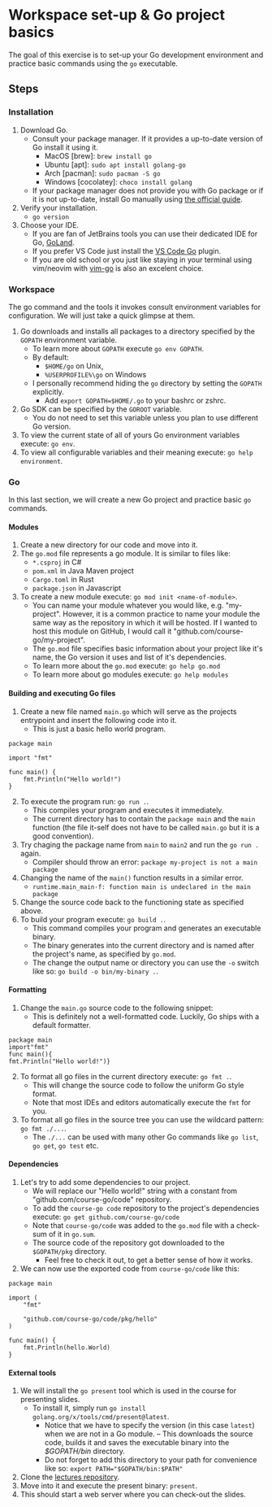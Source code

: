 # Workspace set-up & Go project basics

The goal of this exercise is to set-up your Go development environment and practice basic commands using the `go` executable.

## Steps

### Installation

1. Download Go.
    - Consult your package manager. If it provides a up-to-date version of Go install it using it.
        - MacOS [brew]: `brew install go`
        - Ubuntu [apt]: `sudo apt install golang-go`
        - Arch [pacman]: `sudo pacman -S go`
        - Windows [cocolatey]: `choco install golang`
    - If your package manager does not provide you with Go package or if it is not up-to-date, install Go manually using [the official guide](https://go.dev/doc/install).
2. Verify your installation.
    - `go version`
3. Choose your IDE.
    - If you are fan of JetBrains tools you can use their dedicated IDE for Go, [GoLand](https://www.jetbrains.com/go/).
    - If you prefer VS Code just install the [VS Code Go](https://code.visualstudio.com/docs/languages/go) plugin.
    - If you are old school or you just like staying in your terminal using vim/neovim with [vim-go](https://github.com/fatih/vim-go) is also an excelent choice.

### Workspace

The go command and the tools it invokes consult environment variables for configuration. We will just take a quick glimpse at them.

1. Go downloads and installs all packages to a directory specified by the `GOPATH` environment variable.
    - To learn more about `GOPATH` execute `go env GOPATH`.
    - By default:
        - `$HOME/go` on Unix,
        - `%USERPROFILE%\go` on Windows
    - I personally recommend hiding the `go` directory by setting the `GOPATH` explicitly.
        - Add `export GOPATH=$HOME/.go` to your bashrc or zshrc.
2. Go SDK can be specified by the `GOROOT` variable.
    - You do not need to set this variable unless you plan to use different Go version.
3. To view the current state of all of yours Go environment variables execute: `go env`.
4. To view all configurable variables and their meaning execute: `go help environment`.

### Go

In this last section, we will create a new Go project and practice basic `go` commands.

#### Modules

1. Create a new directory for our code and move into it.
2. The `go.mod` file represents a go module. It is similar to files like:
    - `*.csproj` in C#
    - `pom.xml` in Java Maven project
    - `Cargo.toml` in Rust
    - `package.json` in Javascript
3. To create a new module execute: `go mod init <name-of-module>`.
    - You can name your module whatever you would like, e.g. "my-project". However, it is a common practice to name your module the same way as the repository in which it will be hosted. If I wanted to host this module on GitHub, I would call it "github.com/course-go/my-project".
    - The `go.mod` file specifies basic information about your project like it's name, the Go version it uses and list of it's dependencies.
    - To learn more about the `go.mod` execute: `go help go.mod`
    - To learn more about go modules execute: `go help modules`

#### Building and executing Go files

1. Create a new file named `main.go` which will serve as the projects entrypoint and insert the following code into it.
    - This is just a basic hello world program.

```
package main

import "fmt"

func main() {
	fmt.Println("Hello world!")
}
```

2. To execute the program run: `go run .`. 
    - This compiles your program and executes it immediately. 
    - The current directory has to contain the `package main` and the `main` function (the file it-self does not have to be called `main.go` but it is a good convention).
3. Try chaging the package name from `main` to `main2` and run the `go run .` again.
    - Compiler should throw an error: `package my-project is not a main package`
4. Changing the name of the `main()` function results in a similar error.
    - `runtime.main_main·f: function main is undeclared in the main package`
5. Change the source code back to the functioning state as specified above.
5. To build your program execute: `go build .`.
    - This command compiles your program and generates an executable binary.
    - The binary generates into the current directory and is named after the project's name, as specified by `go.mod`.
    - The change the output name or directory you can use the `-o` switch like so: `go build -o bin/my-binary .`.

#### Formatting

1. Change the `main.go` source code to the following snippet:
    - This is definitely not a well-formatted code. Luckily, Go ships with a default formatter.

```
package main
import"fmt"
func main(){
fmt.Println("Hello world!")}
```

2. To format all go files in the current directory execute: `go fmt .`.
    - This will change the source code to follow the uniform Go style format.
    - Note that most IDEs and editors automatically execute the `fmt` for you.
3. To format all go files in the source tree you can use the wildcard pattern: `go fmt ./...`.
    - The `./...` can be used with many other Go commands like `go list`, `go get`, `go test` etc.

#### Dependencies

1. Let's try to add some dependencies to our project. 
    - We will replace our "Hello world!" string with a constant from "github.com/course-go/code" repository.
    - To add the `course-go code` repository to the project's dependencies execute: `go get github.com/course-go/code`
    - Note that `course-go/code` was added to the `go.mod` file with a check-sum of it in `go.sum`.
    - The source code of the repository got downloaded to the `$GOPATH/pkg` directory.
        - Feel free to check it out, to get a better sense of how it works.
2. We can now use the exported code from `course-go/code` like this:

```
package main

import (
	"fmt"

	"github.com/course-go/code/pkg/hello"
)

func main() {
	fmt.Println(hello.World)
}
```

#### External tools

1. We will install the `go present` tool which is used in the course for presenting slides.
    - To install it, simply run `go install golang.org/x/tools/cmd/present@latest`.
        - Notice that we have to specify the version (in this case `latest`) when we are not in a Go module.
    – This downloads the source code, builds it and saves the executable binary into the *$GOPATH/bin* directory.
        - Do not forget to add this directory to your path for convenience like so: `export PATH="$GOPATH/bin:$PATH"`
2. Clone the [lectures repository](https://github.com/course-go/lectures).
3. Move into it and execute the present binary: `present`.
4. This should start a web server where you can check-out the slides.
